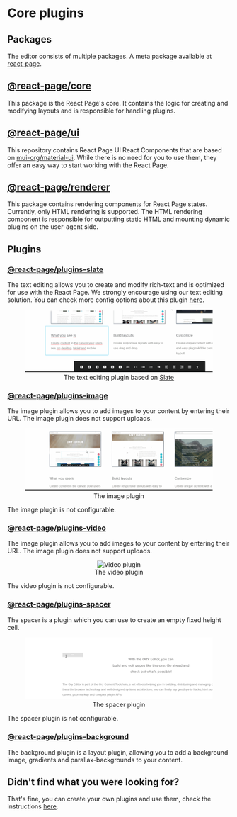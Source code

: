 # Core plugins

## Packages

The editor consists of multiple packages. A meta package available at [react-page](https://www.npmjs.com/package/@react-page/react-page).

## [@react-page/core](https://www.npmjs.com/package/@react-page/core)

This package is the React Page's core. It contains the logic for creating and modifying layouts and is responsible for
handling plugins.

## [@react-page/ui](https://www.npmjs.com/package/@react-page/ui)

This repository contains React Page UI React Components that are based on
[mui-org/material-ui](https://github.com/mui-org/material-ui). While there is no need for you to use them, they
offer an easy way to start working with the React Page.

## [@react-page/renderer](https://www.npmjs.com/package/@react-page/renderer)

This package contains rendering components for React Page states. Currently, only HTML rendering is supported. The
HTML rendering component is responsible for outputting static HTML and mounting dynamic plugins on the user-agent side.

## Plugins

### [@react-page/plugins-slate](https://www.npmjs.com/package/@react-page/plugins-slate)

The text editing allows you to create and modify rich-text and is optimized for use with the React Page. We strongly encourage using our text editing solution. You can check more config options about this plugin [here](plugins/slate.md).

<p>
  <figure align="center">
    <img alt="Text editing plugin" src="./images/text-editing-plugin.gif"><br>
    <figcaption>The text editing plugin based on <a href="http://slatejs.org">Slate</a></figcaption>
  </figure>
</p>

### [@react-page/plugins-image](https://www.npmjs.com/package/@react-page/plugins-image)

The image plugin allows you to add images to your content by entering their URL. The image plugin does not support
uploads.

<p>
  <figure align="center">
    <img alt="Image plugin" src="./images/image-plugin.gif"><br>
    <figcaption>The image plugin</figcaption>
  </figure>
</p>

The image plugin is not configurable.

### [@react-page/plugins-video](https://www.npmjs.com/package/@react-page/plugins-video)

The image plugin allows you to add images to your content by entering their URL. The image plugin does not support
uploads.

<p>
  <figure align="center">
    <img alt="Video plugin" src="./images/video-plugin.gif"><br>
    <figcaption>The video plugin</figcaption>
  </figure>
</p>

The video plugin is not configurable.

### [@react-page/plugins-spacer](https://www.npmjs.com/package/@react-page/plugins-spacer)

The spacer is a plugin which you can use to create an empty fixed height cell.

<p>
  <figure align="center">
    <img alt="Spacer plugin" src="./images/spacer-plugin.gif"><br>
    <figcaption>The spacer plugin</figcaption>
  </figure>
</p>

The spacer plugin is not configurable.

### [@react-page/plugins-background](https://www.npmjs.com/package/@react-page/plugins-background)

The background plugin is a layout plugin, allowing you to add a background image, gradients and parallax-backgrounds to your content.

## Didn't find what you were looking for?

That's fine, you can create your own plugins and use them, check the instructions [here](plugins/create.md).
